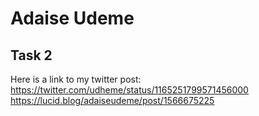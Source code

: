 # Adaise Udeme 


## Task 2
Here is a link to my twitter post: https://twitter.com/udheme/status/1165251799571456000
https://lucid.blog/adaiseudeme/post/1566675225
